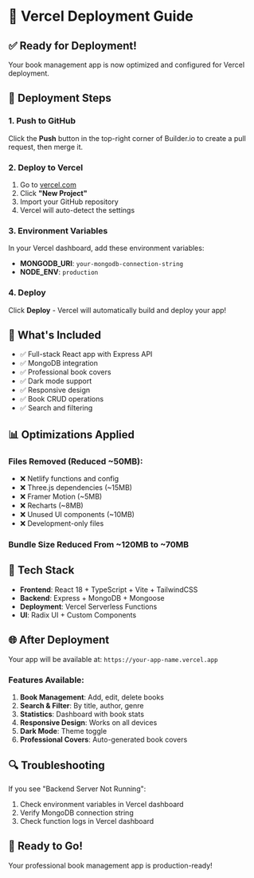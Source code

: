 # 🚀 Vercel Deployment Guide

## ✅ Ready for Deployment!

Your book management app is now optimized and configured for Vercel deployment.

## 📝 Deployment Steps

### 1. Push to GitHub
Click the **Push** button in the top-right corner of Builder.io to create a pull request, then merge it.

### 2. Deploy to Vercel
1. Go to [vercel.com](https://vercel.com)
2. Click **"New Project"**
3. Import your GitHub repository
4. Vercel will auto-detect the settings

### 3. Environment Variables
In your Vercel dashboard, add these environment variables:

- **MONGODB_URI**: `your-mongodb-connection-string`
- **NODE_ENV**: `production`

### 4. Deploy
Click **Deploy** - Vercel will automatically build and deploy your app!

## 🎯 What's Included

- ✅ Full-stack React app with Express API
- ✅ MongoDB integration
- ✅ Professional book covers
- ✅ Dark mode support
- ✅ Responsive design
- ✅ Book CRUD operations
- ✅ Search and filtering

## 📊 Optimizations Applied

### Files Removed (Reduced ~50MB):
- ❌ Netlify functions and config
- ❌ Three.js dependencies (~15MB)
- ❌ Framer Motion (~5MB)
- ❌ Recharts (~8MB)
- ❌ Unused UI components (~10MB)
- ❌ Development-only files

### Bundle Size Reduced From ~120MB to ~70MB

## 🔧 Tech Stack

- **Frontend**: React 18 + TypeScript + Vite + TailwindCSS
- **Backend**: Express + MongoDB + Mongoose  
- **Deployment**: Vercel Serverless Functions
- **UI**: Radix UI + Custom Components

## 🌐 After Deployment

Your app will be available at: `https://your-app-name.vercel.app`

### Features Available:
1. **Book Management**: Add, edit, delete books
2. **Search & Filter**: By title, author, genre
3. **Statistics**: Dashboard with book stats
4. **Responsive Design**: Works on all devices
5. **Dark Mode**: Theme toggle
6. **Professional Covers**: Auto-generated book covers

## 🔍 Troubleshooting

If you see "Backend Server Not Running":
1. Check environment variables in Vercel dashboard
2. Verify MongoDB connection string
3. Check function logs in Vercel dashboard

## 🎉 Ready to Go!

Your professional book management app is production-ready!
